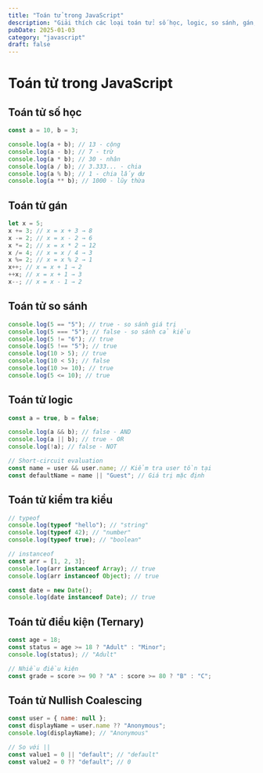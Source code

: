 ```yaml
---
title: "Toán tử trong JavaScript"
description: "Giải thích các loại toán tử: số học, logic, so sánh, gán, typeof, instanceof"
pubDate: 2025-01-03
category: "javascript"
draft: false
---
```


# Toán tử trong JavaScript

## Toán tử số học

```javascript
const a = 10, b = 3;

console.log(a + b); // 13 - cộng
console.log(a - b); // 7 - trừ
console.log(a * b); // 30 - nhân
console.log(a / b); // 3.333... - chia
console.log(a % b); // 1 - chia lấy dư
console.log(a ** b); // 1000 - lũy thừa
```

## Toán tử gán

```javascript
let x = 5;
x += 3; // x = x + 3 → 8
x -= 2; // x = x - 2 → 6
x *= 2; // x = x * 2 → 12
x /= 4; // x = x / 4 → 3
x %= 2; // x = x % 2 → 1
x++; // x = x + 1 → 2
++x; // x = x + 1 → 3
x--; // x = x - 1 → 2
```

## Toán tử so sánh

```javascript
console.log(5 == "5"); // true - so sánh giá trị
console.log(5 === "5"); // false - so sánh cả kiểu
console.log(5 != "6"); // true
console.log(5 !== "5"); // true
console.log(10 > 5); // true
console.log(10 < 5); // false
console.log(10 >= 10); // true
console.log(5 <= 10); // true
```

## Toán tử logic

```javascript
const a = true, b = false;

console.log(a && b); // false - AND
console.log(a || b); // true - OR
console.log(!a); // false - NOT

// Short-circuit evaluation
const name = user && user.name; // Kiểm tra user tồn tại
const defaultName = name || "Guest"; // Giá trị mặc định
```

## Toán tử kiểm tra kiểu

```javascript
// typeof
console.log(typeof "hello"); // "string"
console.log(typeof 42); // "number"
console.log(typeof true); // "boolean"

// instanceof
const arr = [1, 2, 3];
console.log(arr instanceof Array); // true
console.log(arr instanceof Object); // true

const date = new Date();
console.log(date instanceof Date); // true
```

## Toán tử điều kiện (Ternary)

```javascript
const age = 18;
const status = age >= 18 ? "Adult" : "Minor";
console.log(status); // "Adult"

// Nhiều điều kiện
const grade = score >= 90 ? "A" : score >= 80 ? "B" : "C";
```

## Toán tử Nullish Coalescing

```javascript
const user = { name: null };
const displayName = user.name ?? "Anonymous";
console.log(displayName); // "Anonymous"

// So với ||
const value1 = 0 || "default"; // "default"
const value2 = 0 ?? "default"; // 0
```